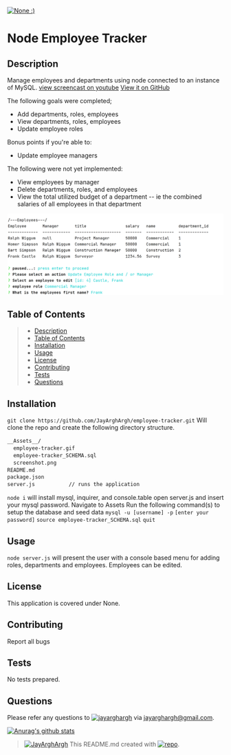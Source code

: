 [![None :)](https://img.shields.io/badge/License-None-&#58&#41-yellow)](https://img.shields.io/badge/License-&#58&#41-yellow)
# Node Employee Tracker
## Description
Manage employees and departments using node connected to an instance of MySQL.
[view screencast on youtube](https://youtu.be/h9DlYttWTDU)
[View it on GitHub](https://github.com/JayArghArgh/employee-tracker)

The following goals were completed;

* Add departments, roles, employees
* View departments, roles, employees
* Update employee roles

Bonus points if you're able to:

* Update employee managers

The following were not yet implemented:
* View employees by manager
* Delete departments, roles, and employees
* View the total utilized budget of a department -- ie the combined salaries of all employees in that department

![screenshot](./Assets/screenshot.png)

## Table of Contents
> - [Description](#Description)
> - [Table of Contents](#Table-of-Contents)
> - [Installation](#Installation)
> - [Usage](#Usage)
> - [License](#License)
> - [Contributing](#Contributing)
> - [Tests](#Tests)
> - [Questions](#Questions)

## Installation
```git clone https://github.com/JayArghArgh/employee-tracker.git``` Will clone the repo and create the following directory structure.
```md
__Assets__/
  employee-tracker.gif
  employee-tracker_SCHEMA.sql
  screenshot.png
README.md
package.json
server.js			// runs the application
```
`node i` will install mysql, inquirer, and console.table
open server.js and insert your mysql password.
Navigate to Assets
Run the following command(s) to setup the database and seed data
`mysql -u [username] -p`
`[enter your password]`
`source employee-tracker_SCHEMA.sql`
`quit`
## Usage
`node server.js` will present the user with a console based menu for adding roles, departments and employees. Employees can be edited.
## License
This application is covered under None.
## Contributing
Report all bugs
## Tests
No tests prepared.
## Questions
Please refer any questions to [![jayarghargh](https://img.shields.io/badge/Dev-jayarghargh-yellow)](https://github.com/jayarghargh) via jayarghargh@gmail.com.

[![Anurag's github stats](https://github-readme-stats.vercel.app/api?username=jayarghargh&theme=solarized-light)](https://github.com/jayarghargh/github-readme-stats)


> [![JayArghArgh](https://img.shields.io/badge/Dev-JayArghArgh-yellow)](https://github.com/JayArghArgh) This README.md created with [![repo](https://img.shields.io/badge/Git-ProReadMe-green)](https://github.com/JayArghArgh/pro-readme-generator).

